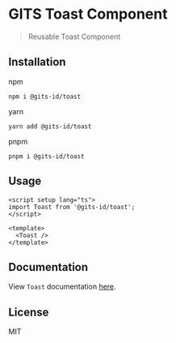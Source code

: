 # GITS Toast Component

> Reusable Toast Component

## Installation

npm

```
npm i @gits-id/toast
```

yarn

```
yarn add @gits-id/toast
```

pnpm

```
pnpm i @gits-id/toast
```

## Usage

```vue
<script setup lang="ts">
import Toast from '@gits-id/toast';
</script>

<template>
  <Toast />
</template>
```

## Documentation

View `Toast` documentation [here](https://gits-ui.web.app/?path=/story/components-toast--default).

## License

MIT
